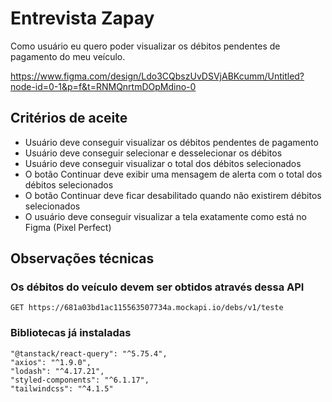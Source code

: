 # Entrevista Zapay

Como usuário eu quero poder visualizar os débitos pendentes de pagamento do meu veículo.

https://www.figma.com/design/Ldo3CQbszUvDSVjABKcumm/Untitled?node-id=0-1&p=f&t=RNMQnrtmDOpMdino-0

## Critérios de aceite

- Usuário deve conseguir visualizar os débitos pendentes de pagamento
- Usuário deve conseguir selecionar e desselecionar os débitos
- Usuário deve conseguir visualizar o total dos débitos selecionados
- O botão Continuar deve exibir uma mensagem de alerta com o total dos débitos selecionados
- O botão Continuar deve ficar desabilitado quando não existirem débitos selecionados
- O usuário deve conseguir visualizar a tela exatamente como está no Figma (Pixel Perfect)

## Observações técnicas

### Os débitos do veículo devem ser obtidos através dessa API

```
GET https://681a03bd1ac115563507734a.mockapi.io/debs/v1/teste
```

### Bibliotecas já instaladas

```
"@tanstack/react-query": "^5.75.4",
"axios": "^1.9.0",
"lodash": "^4.17.21",
"styled-components": "^6.1.17",
"tailwindcss": "^4.1.5"
```
